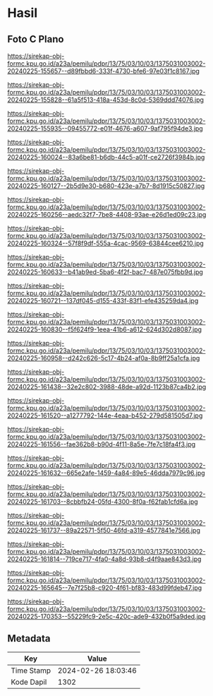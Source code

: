 # Hasil

## Foto C Plano

https://sirekap-obj-formc.kpu.go.id/a23a/pemilu/pdpr/13/75/03/10/03/1375031003002-20240225-155657--d89fbbd6-333f-4730-bfe6-97e03f1c8167.jpg

https://sirekap-obj-formc.kpu.go.id/a23a/pemilu/pdpr/13/75/03/10/03/1375031003002-20240225-155828--61a5f513-418a-453d-8c0d-5369ddd74076.jpg

https://sirekap-obj-formc.kpu.go.id/a23a/pemilu/pdpr/13/75/03/10/03/1375031003002-20240225-155935--09455772-e01f-4676-a607-9af795f94de3.jpg

https://sirekap-obj-formc.kpu.go.id/a23a/pemilu/pdpr/13/75/03/10/03/1375031003002-20240225-160024--83a6be81-b6db-44c5-a01f-ce2726f3984b.jpg

https://sirekap-obj-formc.kpu.go.id/a23a/pemilu/pdpr/13/75/03/10/03/1375031003002-20240225-160127--2b5d9e30-b680-423e-a7b7-8d1915c50827.jpg

https://sirekap-obj-formc.kpu.go.id/a23a/pemilu/pdpr/13/75/03/10/03/1375031003002-20240225-160256--aedc32f7-7be8-4408-93ae-e26d1ed09c23.jpg

https://sirekap-obj-formc.kpu.go.id/a23a/pemilu/pdpr/13/75/03/10/03/1375031003002-20240225-160324--57f8f9df-555a-4cac-9569-63844cee6210.jpg

https://sirekap-obj-formc.kpu.go.id/a23a/pemilu/pdpr/13/75/03/10/03/1375031003002-20240225-160633--b41ab9ed-5ba6-4f2f-bac7-487e075fbb9d.jpg

https://sirekap-obj-formc.kpu.go.id/a23a/pemilu/pdpr/13/75/03/10/03/1375031003002-20240225-160721--137df045-d155-433f-83f1-efe435259da4.jpg

https://sirekap-obj-formc.kpu.go.id/a23a/pemilu/pdpr/13/75/03/10/03/1375031003002-20240225-160830--f5f624f9-1eea-41b6-a612-624d302d8087.jpg

https://sirekap-obj-formc.kpu.go.id/a23a/pemilu/pdpr/13/75/03/10/03/1375031003002-20240225-160958--d242c626-5c17-4b24-af0a-8b9ff25a1cfa.jpg

https://sirekap-obj-formc.kpu.go.id/a23a/pemilu/pdpr/13/75/03/10/03/1375031003002-20240225-161438--32e2c802-3988-48de-a92d-1123b87ca4b2.jpg

https://sirekap-obj-formc.kpu.go.id/a23a/pemilu/pdpr/13/75/03/10/03/1375031003002-20240225-161520--a1277792-144e-4eaa-b452-279d581505d7.jpg

https://sirekap-obj-formc.kpu.go.id/a23a/pemilu/pdpr/13/75/03/10/03/1375031003002-20240225-161556--fae362b8-b90d-4f11-8a5e-7fe7c18fa4f3.jpg

https://sirekap-obj-formc.kpu.go.id/a23a/pemilu/pdpr/13/75/03/10/03/1375031003002-20240225-161632--665e2afe-1459-4a84-89e5-46dda7979c96.jpg

https://sirekap-obj-formc.kpu.go.id/a23a/pemilu/pdpr/13/75/03/10/03/1375031003002-20240225-161703--8cbbfb24-05fd-4300-8f0a-f62fab1cfd6a.jpg

https://sirekap-obj-formc.kpu.go.id/a23a/pemilu/pdpr/13/75/03/10/03/1375031003002-20240225-161737--89a22571-5f50-46fd-a319-4577841e7566.jpg

https://sirekap-obj-formc.kpu.go.id/a23a/pemilu/pdpr/13/75/03/10/03/1375031003002-20240225-161814--719ce717-4fa0-4a8d-93b8-d4f9aae843d3.jpg

https://sirekap-obj-formc.kpu.go.id/a23a/pemilu/pdpr/13/75/03/10/03/1375031003002-20240225-165645--7e7f25b8-c920-4f61-bf83-483d99fdeb47.jpg

https://sirekap-obj-formc.kpu.go.id/a23a/pemilu/pdpr/13/75/03/10/03/1375031003002-20240225-170353--55229fc9-2e5c-420c-ade9-432b0f5a9ded.jpg


## Metadata

| Key        | Value               |
| ---------- | ------------------- |
| Time Stamp | 2024-02-26 18:03:46 |
| Kode Dapil | 1302                |



